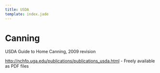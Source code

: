```yaml
---
title: USDA
template: index.jade
---
```


Canning
=======

USDA Guide to Home Canning, 2009 revision

<http://nchfp.uga.edu/publications/publications_usda.html> - Freely available as PDF files
